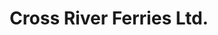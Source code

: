 ---
title: "Cross River Ferries Ltd."
address: "Glenbrooks and Carrigaloe, Co. Cork"
tel: "+353 (0)21 481 1223"
county: "Cork"
category: "Internal Ferry Services"
type: "Content"
lat: "51.86144256591797"
lng: "-8.325525283813477"
---